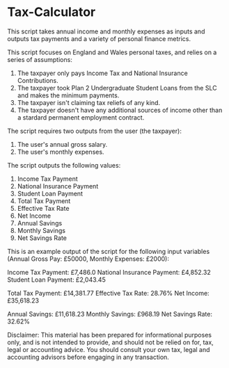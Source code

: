 # Tax-Calculator
This script takes annual income and monthly expenses as inputs and outputs tax payments and a variety of personal finance metrics.

This script focuses on England and Wales personal taxes, and relies on a series of assumptions: 
1) The taxpayer only pays Income Tax and National Insurance Contributions.
2) The taxpayer took Plan 2 Undergraduate Student Loans from the SLC and makes the minimum payments.
3) The taxpayer isn't claiming tax reliefs of any kind.
4) The taxpayer doesn't have any additional sources of income other than a stardard permanent employment contract.

The script requires two outputs from the user (the taxpayer):
1) The user's annual gross salary.
2) The user's monthly expenses.

The script outputs the following values:
1) Income Tax Payment
2) National Insurance Payment
3) Student Loan Payment
4) Total Tax Payment
5) Effective Tax Rate
6) Net Income
7) Annual Savings
8) Monthly Savings
9) Net Savings Rate

This is an example output of the script for the following input variables (Annual Gross Pay: £50000, Monthly Expenses: £2000): 

Income Tax Payment: £7,486.0
National Insurance Payment: £4,852.32
Student Loan Payment: £2,043.45

Total Tax Payment: £14,381.77
Effective Tax Rate: 28.76%
Net Income: £35,618.23

Annual Savings: £11,618.23
Monthly Savings: £968.19
Net Savings Rate: 32.62%

Disclaimer: This material has been prepared for informational purposes only, and is not intended to provide, and should not be relied on for, tax, legal or accounting advice. You should consult your own tax, legal and accounting advisors before engaging in any transaction.
